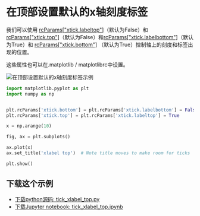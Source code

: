 # 在顶部设置默认的x轴刻度标签

我们可以使用 [rcParams["xtick.labeltop"]](https://matplotlib.org/tutorials/introductory/customizing.html#matplotlib-rcparams)（默认为False）和[rcParams["xtick.top"]](https://matplotlib.org/tutorials/introductory/customizing.html#matplotlib-rcparams)（默认为False）和[rcParams["xtick.labelbottom"]](https://matplotlib.org/tutorials/introductory/customizing.html#matplotlib-rcparams)（默认为True）和 [rcParams["xtick.bottom"]](https://matplotlib.org/tutorials/introductory/customizing.html#matplotlib-rcparams) （默认为True）控制轴上的刻度和标签出现的位置。

这些属性也可以在.matplotlib / matplotlibrc中设置。

![在顶部设置默认的x轴刻度标签示例](https://matplotlib.org/_images/sphx_glr_tick_xlabel_top_001.png)

```python
import matplotlib.pyplot as plt
import numpy as np


plt.rcParams['xtick.bottom'] = plt.rcParams['xtick.labelbottom'] = False
plt.rcParams['xtick.top'] = plt.rcParams['xtick.labeltop'] = True

x = np.arange(10)

fig, ax = plt.subplots()

ax.plot(x)
ax.set_title('xlabel top')  # Note title moves to make room for ticks

plt.show()
```

## 下载这个示例
            
- [下载python源码: tick_xlabel_top.py](https://matplotlib.org/_downloads/tick_xlabel_top.py)
- [下载Jupyter notebook: tick_xlabel_top.ipynb](https://matplotlib.org/_downloads/tick_xlabel_top.ipynb)
